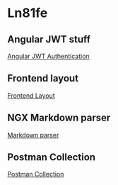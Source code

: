 # Ln81fe

## Angular JWT stuff
[Angular JWT Authentication](https://blog.angular-university.io/angular-jwt-authentication/)

## Frontend layout
[Frontend Layout](./documentation/layout/index.html)

## NGX Markdown parser
[Markdown parser](https://www.npmjs.com/package/ngx-markdown)

## Postman Collection

[Postman Collection](./documentation/LEFNet_8.1.postman_collection.json)
